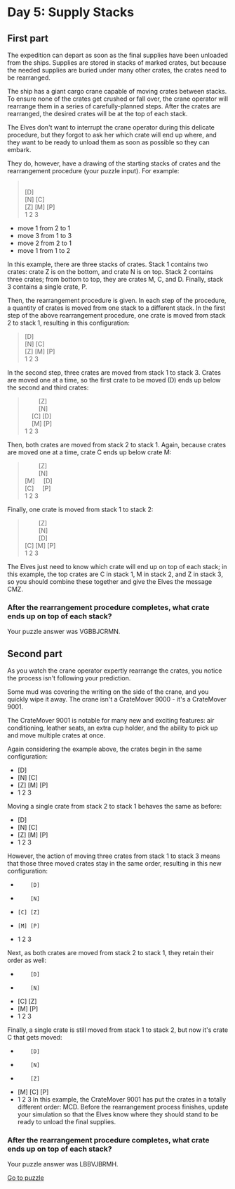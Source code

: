 # Day 5: Supply Stacks

## First part

The expedition can depart as soon as the final supplies have been unloaded from the ships. Supplies are stored in stacks of marked crates, but because the needed supplies are buried under many other crates, the crates need to be rearranged.

The ship has a giant cargo crane capable of moving crates between stacks. To ensure none of the crates get crushed or fall over, the crane operator will rearrange them in a series of carefully-planned steps. After the crates are rearranged, the desired crates will be at the top of each stack.

The Elves don't want to interrupt the crane operator during this delicate procedure, but they forgot to ask her which crate will end up where, and they want to be ready to unload them as soon as possible so they can embark.

They do, however, have a drawing of the starting stacks of crates and the rearrangement procedure (your puzzle input). For example:
> <br/>
>    [D]     <br/>
>[N] [C]     <br/>
>[Z] [M] [P] <br/>
> 1   2   3  <br/>

- move 1 from 2 to 1
- move 3 from 1 to 3
- move 2 from 2 to 1
- move 1 from 1 to 2

In this example, there are three stacks of crates. Stack 1 contains two crates: crate Z is on the bottom, and crate N is on top. Stack 2 contains three crates; from bottom to top, they are crates M, C, and D. Finally, stack 3 contains a single crate, P.

Then, the rearrangement procedure is given. In each step of the procedure, a quantity of crates is moved from one stack to a different stack. In the first step of the above rearrangement procedure, one crate is moved from stack 2 to stack 1, resulting in this configuration:
>[D]         <br/>
>[N] [C]     <br/>
>[Z] [M] [P] <br/>
> 1   2   3  <br/>

In the second step, three crates are moved from stack 1 to stack 3. Crates are moved one at a time, so the first crate to be moved (D) ends up below the second and third crates:
>&nbsp;&nbsp;&nbsp;&nbsp;&nbsp;&nbsp;&nbsp;&nbsp;[Z] <br/>
>&nbsp;&nbsp;&nbsp;&nbsp;&nbsp;&nbsp;&nbsp;&nbsp;[N] <br/>
>&nbsp;&nbsp;&nbsp;&nbsp;[C] [D] <br/>
>&nbsp;&nbsp;&nbsp;&nbsp;[M] [P] <br/>
> 1   2   3  <br/>

Then, both crates are moved from stack 2 to stack 1. Again, because crates are moved one at a time, crate C ends up below crate M:
>&nbsp;&nbsp;&nbsp;&nbsp;&nbsp;&nbsp;&nbsp;&nbsp;[Z] <br/>
>&nbsp;&nbsp;&nbsp;&nbsp;&nbsp;&nbsp;&nbsp;&nbsp;[N] <br/>
>[M]&nbsp;&nbsp;&nbsp;&nbsp;&nbsp;[D] <br/>
>[C]&nbsp;&nbsp;&nbsp;&nbsp;&nbsp;[P] <br/>
> 1   2   3  <br/>

Finally, one crate is moved from stack 1 to stack 2:
>&nbsp;&nbsp;&nbsp;&nbsp;&nbsp;&nbsp;&nbsp;&nbsp;[Z] <br/>
>&nbsp;&nbsp;&nbsp;&nbsp;&nbsp;&nbsp;&nbsp;&nbsp;[N] <br/>
>&nbsp;&nbsp;&nbsp;&nbsp;&nbsp;&nbsp;&nbsp;&nbsp;[D] <br/>
>[C] [M] [P] <br/>
> 1   2   3  <br/>

The Elves just need to know which crate will end up on top of each stack; in this example, the top crates are C in stack 1, M in stack 2, and Z in stack 3, so you should combine these together and give the Elves the message CMZ.

### After the rearrangement procedure completes, what crate ends up on top of each stack?
Your puzzle answer was VGBBJCRMN.

## Second part

As you watch the crane operator expertly rearrange the crates, you notice the process isn't following your prediction.

Some mud was covering the writing on the side of the crane, and you quickly wipe it away. The crane isn't a CrateMover 9000 - it's a CrateMover 9001.

The CrateMover 9001 is notable for many new and exciting features: air conditioning, leather seats, an extra cup holder, and the ability to pick up and move multiple crates at once.

Again considering the example above, the crates begin in the same configuration:
-    [D]    
- [N] [C]    
- [Z] [M] [P]
-  1   2   3 

Moving a single crate from stack 2 to stack 1 behaves the same as before:
- [D]        
- [N] [C]    
- [Z] [M] [P]
-  1   2   3 

However, the action of moving three crates from stack 1 to stack 3 means that those three moved crates stay in the same order, resulting in this new configuration:
-         [D]
-         [N]
-     [C] [Z]
-     [M] [P]
-  1   2   3

Next, as both crates are moved from stack 2 to stack 1, they retain their order as well:
-         [D]
-         [N]
- [C]     [Z]
- [M]     [P]
-  1   2   3

Finally, a single crate is still moved from stack 1 to stack 2, but now it's crate C that gets moved:
-         [D]
-         [N]
-         [Z]
- [M] [C] [P]
-  1   2   3
In this example, the CrateMover 9001 has put the crates in a totally different order: MCD.
Before the rearrangement process finishes, update your simulation so that the Elves know where they should stand to be ready to unload the final supplies. 

### After the rearrangement procedure completes, what crate ends up on top of each stack?
Your puzzle answer was LBBVJBRMH.

[Go to puzzle](https://adventofcode.com/2022/day/5)